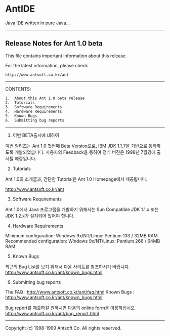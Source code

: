 # AntIDE
Java IDE written in pure Java... 

------------------------------------------------------------------------
Release Notes for Ant 1.0 beta
------------------------------------------------------------------------
This file contains important information about this release.

For the latest information, please check

    http://www.antsoft.co.kr/ant

------------------------------------------------------------------------

CONTENTS:

    1.  About this Ant 1.0 beta release
    2.  Totorials
    3.  Software Requirements
    4.  Hardware Requirements
    5.  Known Bugs
    6.  Submitting bug reports

------------------------------------------------------------------------

1.  이번 BETA출시에 대하여

   이번 릴리즈는 Ant 1.0 첫번째 Beta Version으로, IBM JDK 1.1.7을 기반으로 
동작하도록 개발되었습니다.
   사용자의 Feedback을 통하여 정식 버젼은 1999년 7월경에 출시될 예정입니다.


2.  Tutorials 
   
   Ant 1.0의 소개글과, 간단한 Tutorial은 Ant 1.0 Homepage에서 제공됩니다.

   http://www.antsoft.co.kr/ant


3.  Software Requirements

   Ant 1.0에서 Java 프로그램을 개발하기 위해서는 Sun Compatible JDK 1.1.x 또는
 JDK 1.2.x가 설치되어 있어야 합니다.
   
4.  Hardware Requirements

   Minimum configuration: Windows 9x/NT/Linux: Pentium 133 / 32MB RAM
   Recommended configuration: Windows 9x/NT/Linux: Pentium 266 / 64MB RAM

5.  Known Bugs

   최근의 Bug List를 보기 위해서 다음 사이트를 참조하시기 바랍니다.
   http://www.antsoft.co.kr/ant/known_bugs.html

6.  Submitting bug reports

   The FAQ : http://www.antsoft.co.kr/ant/faq.html
   Known Bugs : http://www.antsoft.co.kr/ant/known_bugs.html

   Bug report를 제출하길 원하시면 다음의 online form을 이용하십시오
   http://www.antsoft.co.kr/ant/bug_report.html

------------------------------------------------------------------------
Copyright (c) 1998-1999 Antsoft Co.
All rights reserved.

